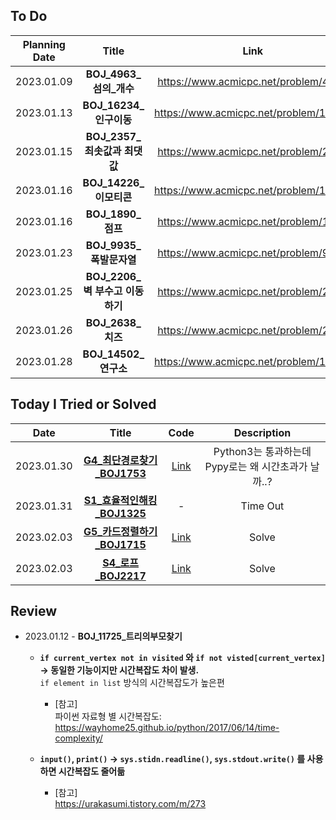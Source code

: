 ## To Do

|Planning Date|Title|Link|Status|
|:---:|:---:|:---:|:---:|
| 2023.01.09 | **BOJ_4963_섬의_개수** | https://www.acmicpc.net/problem/4963 | Done |
| 2023.01.13 | **BOJ_16234_인구이동** | https://www.acmicpc.net/problem/16234 | Done|
| 2023.01.15 | **BOJ_2357_최솟값과 최댓값** | https://www.acmicpc.net/problem/2357 | | 
| 2023.01.16 | **BOJ_14226_이모티콘** | https://www.acmicpc.net/problem/14226 |  |  
| 2023.01.16 | **BOJ_1890_점프** | https://www.acmicpc.net/problem/1890 | 
| 2023.01.23 | **BOJ_9935_폭발문자열** | https://www.acmicpc.net/problem/9935 |
| 2023.01.25 | **BOJ_2206_벽 부수고 이동하기** | https://www.acmicpc.net/problem/2206| Time Out
| 2023.01.26 | **BOJ_2638_치즈** | https://www.acmicpc.net/problem/2638|
| 2023.01.28 | **BOJ_14502_연구소** | https://www.acmicpc.net/problem/14502|


## Today I Tried or Solved
|Date|Title|Code|Description|
|:---:|:---:|:---:|:---:|
| 2023.01.30 | [**G4_최단경로찾기_BOJ1753**](https://www.acmicpc.net/problem/4963)| [Link](https://github.com/woody35545/Algorithm/blob/master/Dijkstra/G4_%EC%B5%9C%EB%8B%A8%EA%B2%BD%EB%A1%9C_BOJ1753.py) |Python3는 통과하는데 Pypy로는 왜 시간초과가 날까..? |
| 2023.01.31 | [**S1_효율적인해킹_BOJ1325**](https://www.acmicpc.net/problem/1325) | - | Time Out
| 2023.02.03 | [**G5_카드정렬하기_BOJ1715**](https://www.acmicpc.net/problem/1715) | [Link](https://github.com/woody35545/Algorithms/blob/master/Greedy/G5_%EC%B9%B4%EB%93%9C%EC%A0%95%EB%A0%AC%ED%95%98%EA%B8%B0_BOJ1715.py) | Solve
| 2023.02.03 | [**S4_로프_BOJ2217**](https://www.acmicpc.net/problem/2217) | [Link](https://github.com/woody35545/Algorithms/blob/master/Greedy/S4_%EB%A1%9C%ED%94%84_BOJ2217.py) | Solve
## Review
- 2023.01.12 - **BOJ_11725_트리의부모찾기**
  - **`if current_vertex not in visited` 와 `if not visted[current_vertex]` -> 동일한 기능이지만 시간복잡도 차이 발생.**  
    `if element in list` 방식의 시간복잡도가 높은편
    - [참고]  
       파이썬 자료형 별 시간복잡도: https://wayhome25.github.io/python/2017/06/14/time-complexity/    
  

 
  - **`input()`, `print()` -> `sys.stidn.readline()`, `sys.stdout.write()` 를 사용하면 시간복잡도 줄어듦**  
      - [참고]   
        https://urakasumi.tistory.com/m/273
